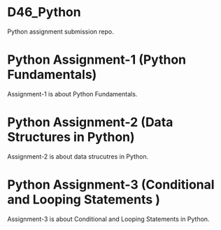 # D46_Python
Python assignment submission repo.

# Python Assignment-1 (Python Fundamentals)
Assignment-1 is about Python Fundamentals.

# Python Assignment-2 (Data Structures in Python)
Assignment-2 is about data strucutres in Python.

# Python Assignment-3 (Conditional and Looping Statements )
Assignment-3 is about Conditional and Looping Statements in Python.
